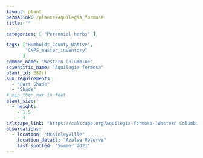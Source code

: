 ```yaml
---
layout: plant                                                              
permalink: /plants/aquilegia_formosa
title: ""

categories: [ "Perennial herbs" ]

tags: ["Humboldt_County_Native",
       "CNPS_master_inventory"
      ]
common_name: "Western Columbine"
scientific_name: "Aquilegia formosa"
plant_id: 282ff
sun_requirements:
  - "Part Shade"
  - "Shade"
# min then max in feet
plant_size:
  - height: 
    - 1.5
    - 3
calscape_link: "https://calscape.org/Aquilegia-formosa-(Western-Columbine)"
observations: 
  - location: "McKinleyville"
    location_detail: "Azalea Reserve"
    last_spotted: "Summer 2021"
---
```


